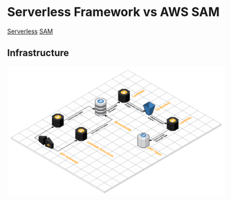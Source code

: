 # Serverless Framework vs AWS SAM

[Serverless](https://www.serverless.com)
[SAM](https://github.com/awslabs/serverless-application-model)

## Infrastructure
![Serverless S3 upload architecture](./doc/architecture.png)
